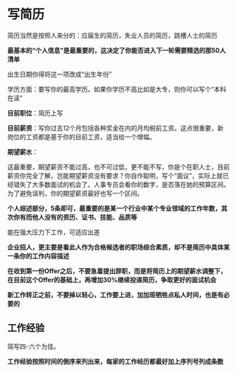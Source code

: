# 写简历

简历当然是按照人来分的：应届生的简历，失业人员的简历，跳槽人士的简历

**最基本的“个人信息”是最重要的，这决定了你能否进入下一轮需要精选的那50人清单**

出生日期你得将这一项改成“出生年份”

学历方面：要写你的最高学历。如果你学历不高比如是大专，则你可以写个“本科在读”

**目前职位**：简历上写

**目前薪资**：写你过去12个月包括各种奖金在内的月均税前工资。这点很重要，新岗位的工资都是基于你的目前工资，适当给一个增幅。

**期望薪水**：

这最重要，期望薪资不能过高，也不可过低，更不能不写，你是个在职人士，目前薪资你完全了解，岂能期望薪资没有要求？你自作聪明，写个“面议”，实际上就已经错失了大多数面试的机会了。人事专员会看你的数字，是否落在她的预算区间。为了避免误判，你的期望薪资最好也写一个区间。

**个人综述部分，5条即可，最重要的是某一个行业中某个专业领域的工作年数，其次你有而他人没有的资历、证书、技能、品质等**

能在强大压力下工作，可适应出差

**企业招人，更主要是看此人作为合格候选者的职场综合素质，却不是简历中具体某一条你的工作内容描述**

**在收到第一份Offer之后，不要急着提出辞职，而是将简历上的期望薪水调整下，在目前这个Offer的基础上，再增加30%继续投递简历，争取更好的面试机会**

**新工作转正之前，不要掉以轻心，工作要上进，加加班牺牲点私人时间，也是有必要的**

## 工作经验

简写四-六个为佳。

**工作经验按照时间的倒序来列出来，每家的工作经历都最好加上序列号列成条数**

